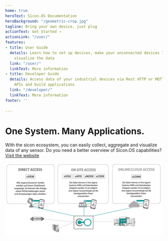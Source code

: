 ```yaml
---
home: true
heroText: Sicon.OS Documentation
heroBackground: "/geometric-crop.jpg"
tagline: Bring your own device, just plug
actionText: Get Started →
actionLink: "/user/"
features:
- title: User Guide
  details: Learn how to set up devices, make your unconnected devices IoT ready and
    visualize the data
  link: "/user/"
  linkText: More information
- title: Developer Guide
  details: Access data of your industrial devices via Rest HTTP or MQTT/WebSocket
    APIs and build applications
  link: "/developer/"
  linkText: More information
footer: ''

---
```

# One System. Many Applications.

With the sicon ecosystem, you can easily collect, aggregate and visualize data of any sensor.
Do you need a better overview of Sicon.OS capabilities? [Visit the website](https://gps-stuttgart.de)

![](/access.jpg)